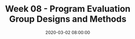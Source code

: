 ---
layout: single_presentation
name: week-08-program-evaluation-group-designs-and-methods.md
title: "Week 08 - Program Evaluation Group Designs and Methods"
date:  2020-03-02 08:00:00
presentation_id: vPdlBS
permalink: /vPdlBS/
redirect_from:
  - /presentations/vPdlBS/week-08-program-evaluation-group-designs-and-methods
slides: 
  - slide_name: deck-4951-large-0.jpeg
    slide_text: >
      <p><strong>Location</strong>: CBC Campus -  SWL 208<br />
      <strong>Time</strong>: Mondays from 5:30-8:15<br />
      <strong>Week 08</strong>: 3/2/20<br />
      <strong>Topic and Content Area</strong>: Group Designs and Methods<br />
      <strong>Reading Assignment</strong>: Kapp and Anderson chapter 10<br />
      <strong>Assignments Due</strong>:</p>
      <ul>
      <li>A-02 Reading Quiz 03/02/20</li>
      <li>A-04a: Weekly Journal 04 03/08/20</li>
      </ul>
      <p><strong>Other Important Information</strong>: N/A</p>
      
  - slide_name: deck-4951-large-1.jpeg
    slide_text: >
      <ul>
      <li>Checking in for the group work plan</li>
      <li>Key components for evaluation methods</li>
      <li>Threats to validity</li>
      <li>Types of group designs</li>
      </ul>
      
  - slide_name: deck-4951-large-2.jpeg
    slide_text: >
      <p>Follow up with how people are doing, see if there is questions around group work plan</p>
      
  - slide_name: deck-4951-large-3.jpeg
    slide_text: >
      <p>Later chapters we will be talking about…</p>
      <ul>
      <li>Qualitative designs and applications</li>
      <li>Consumer satisfaction</li>
      </ul>
      <p>Read ahead if these are models you plan on following.</p>
      
  - slide_name: deck-4951-large-4.jpeg
    slide_text: >
      <blockquote>
      <p>Any method for evaluation needs to include:</p>
      </blockquote>
      <ul>
      <li>Sample selection</li>
      <li>Data collection</li>
      <li>Analysis</li>
      <li>Reporting</li>
      </ul>
      
  - slide_name: deck-4951-large-5.jpeg
    slide_text: >
      <blockquote>
      <p>What kinds of sampling methods.
      [Whole Class Activity] Discussion regarding what types of sampling methods planning on using for groups.</p>
      </blockquote>
      
  - slide_name: deck-4951-large-6.jpeg
    slide_text: >
      
  - slide_name: deck-4951-large-7.jpeg
    slide_text: >
      <ul>
      <li>
      <strong>History</strong>: Events that happen outside of evaluation or contextually during the evaluation that effect the event. (Corona Virus, people being laid off… etc)</li>
      <li>
      <strong>Maturation and the passage of time</strong>: general growth that happens on it’s own. Especially true for children, but can be true for anybody.</li>
      <li>
      <strong>Testing</strong>: Pre-test effects the outcome of the post-test.</li>
      <li>
      <strong>Instrumentation</strong>: Change in the tools used to collect data during time of data collection (e.g. changing questions on pre-test/post-test)</li>
      <li>
      <strong>Statistical regression</strong>: When there are significant changes (improvement / deterioration) that is based on their extreme behavior or position prior. (Think nowhere to go but up/down)</li>
      </ul>
      
  - slide_name: deck-4951-large-8.jpeg
    slide_text: >
      <ul>
      <li>
      <strong>Selection bias</strong>: Problems related to selection of participants (more random and larger sample better)</li>
      <li>
      <strong>Experimental mortality and attrition</strong>: Not completing the intervention or process.</li>
      <li>
      <strong>Ambiguity about the direction of causal influences</strong>: Direction of impacts and influencing conditions not clear. (Depressed causes lack of sleep or lack of sleep causes depression)</li>
      <li>
      <strong>Design contamination</strong>: change behaviors or actions because of being evaluated.</li>
      <li>
      <strong>Diffusion or imitation of treatments</strong>: looking for unique qualities which might be used by other professions (many professionals use strengths-based practice… not only ones that work in a “strengths-based program)</li>
      </ul>
      
  - slide_name: deck-4951-large-9.jpeg
    slide_text: >
      <p><strong>Interaction Effects</strong>: Threats to internal validity interact with each other.</p>
      
  - slide_name: deck-4951-large-10.jpeg
    slide_text: >
      <ul>
      <li>Defining and describing the intervention or program elements to be evaluated</li>
      <li>Establishing the time order of the independent variable</li>
      <li>Manipulating the independent variable</li>
      <li>Establishing the relationship between the independent and dependent variables</li>
      <li>Controlling for rival hypotheses</li>
      <li>Using at least one control group</li>
      <li>Assigning the person who are subjects in a random manner</li>
      </ul>
      
  - slide_name: deck-4951-large-11.jpeg
    slide_text: >
      <p>Work in small groups to discuss potential evaluation or aspect of your group you could test by pre-test / post-test (even if you aren’t going to do this or “wouldn’t be able to” and create a simple example pre/post test</p>
      
  - slide_name: deck-4951-large-12.jpeg
    slide_text: >
      <ul>
      <li>Case study approach</li>
      <li>One group post-test design</li>
      <li>One-group pre-test and post-test</li>
      <li>Post-test only with nonequivalent groups</li>
      <li>Experimental design</li>
      <li>Matched comparison groups</li>
      </ul>
      
  - slide_name: deck-4951-large-13.jpeg
    slide_text: >
      <ul>
      <li>Are you going to use a group design for your program evaluation or what method will you be using?</li>
      <li>What type of group design method are you going to use?</li>
      <li>What are the challenges that you think you will encounter</li>
      </ul>
      
  - slide_name: deck-4951-large-14.jpeg
    slide_text: >
      <p><strong>Description</strong>: The group in which an intervention has been introduced is the focus of the study that will chronicle the progress and process of the gorup describing the changes (or lack of change) after the introduction of the intervention</p>
      <p><strong>Strengths</strong>:</p>
      <ul>
      <li>Detailed exploration</li>
      <li>Ability to understand complexity</li>
      <li>Rich narrative</li>
      </ul>
      <p><strong>Limitations</strong>:</p>
      <ul>
      <li>No comparison group</li>
      <li>Case may not have same qualities as sample</li>
      <li>Difficult to weigh elements of narrative</li>
      </ul>
      
  - slide_name: deck-4951-large-15.jpeg
    slide_text: >
      <p><strong>Description</strong>: This design invovles the implementation of an intervention with a group of people whom that intervention wth a group of people for whom that intervention was designed, and then the adminstration of a simple test or other measurement to ascertain the results of that intervention.</p>
      <p>This can be described as an A-B design, with A being the pre-intervention status and B representing the post -intervention status</p>
      <p><strong>Strengths</strong>:</p>
      <ul>
      <li>Design is simple and practical</li>
      <li>Intervention is intended to increase positive outcome</li>
      <li>Intervention delivered and measured</li>
      </ul>
      <p><strong>Limitations</strong>: There are concerns about the validity of the findings, the validity of the measurement instrument, and consequently, the inability to present the effectiveness of the intervention with a high degree of confidence</p>
      
  - slide_name: deck-4951-large-16.jpeg
    slide_text: >
      <p><strong>Description</strong>: A target group is assessed prior to the intervention and after the intervention they are assessed again using the same measurement tool. It is designed to measure the change that was presumably caused by the intervention.</p>
      <p><strong>Strengths</strong>:</p>
      <ul>
      <li>Can show comparison between before and after the intervention</li>
      <li>Progress is likely attributable in part to the intervention</li>
      </ul>
      <p><strong>Limitations</strong>:</p>
      <ul>
      <li>Threats to internal validity</li>
      <li>Historical considerations</li>
      <li>Maturation</li>
      <li>Testing and instrumentation</li>
      </ul>
      
  - slide_name: deck-4951-large-17.jpeg
    slide_text: >
      <p><strong>Description</strong>: The post-test only aspect of this design means that the impact of the intervention is only delivered after the intervention. The experience annd success of othe clients also served by the agency, who have not recieved the intervention is also measured.</p>
      <p><strong>Strengths</strong>: Simplicity of the post-test only design combined with a simple, accessible method for comparison</p>
      <p><strong>Limitations</strong>: Concerns abut the ability to compare nonequivalent groups and the lac k of randomization mean that strong questions about the validity persist.</p>
      
  - slide_name: deck-4951-large-18.jpeg
    slide_text: >
      <p><strong>Description</strong>: The persons to be studied are randomly assigned to two groups. one group is administered the intervention and the other group is not administered the intervention. The condition and status of both groups (e.g. experemental group and control) are measured.</p>
      <p><strong>Strengths</strong>:</p>
      <ul>
      <li>Allows ability to control threats to internal validity</li>
      <li>Presents a higher degree of confidence in the results of the evaluation and effectiveness of the intervention</li>
      </ul>
      <p><strong>Limitations</strong>:</p>
      <ul>
      <li>The cost and effort to create this type of experimental design is higher than others</li>
      <li>Ethical concerns association with withholding treatment</li>
      </ul>
      
  - slide_name: deck-4951-large-19.jpeg
    slide_text: >
      <p><strong>Description</strong>: Control group not selected by randomly withholding the intervention</p>
      <p><strong>Strengths</strong>:</p>
      <ul>
      <li>May not present the dilemmas posed by an experimental design</li>
      <li>Is more compatible with ongoing service delivery</li>
      <li>Offers some degree of rigor as it attempts to answer the questions as to the effect of experiencing the benefits of the information</li>
      </ul>
      <p><strong>Limitations</strong>: Potentially challenging to identify comparison groups</p>
      
presentation_description: >
  <p>Using different groups and impact of the intervention is a common technique for many program evaluations. This session looks at the list of group program evaluations (case study approach, one group post-test design, one-group pre-test and post-test, post-test only with nonequivalent groups, experimental design, matched comparison groups) along with their strengths and weaknesses. We also discuss validity and it’s relationship to methods. The agenda for class is as follows:</p>
  <ul>
  <li>Checking in for the group work plan</li>
  <li>Key components for evaluation methods</li>
  <li>Threats to validity</li>
  <li>Types of group designs</li>
  </ul>
  
downloadable_slides: deck-4951.pdf
slides_count: 20
header:
  teaser: deck-4951-thumb-0.jpeg
presentation_video:
location: "Heritage University"
tags:
  - Heritage University
  - BASW Program
  - SOWK 460w
---